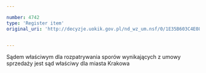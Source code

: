 ```yaml
---

number: 4742
type: 'Register item'
original_uri: 'http://decyzje.uokik.gov.pl/nd_wz_um.nsf/0/1E35B603C4E08ED1C1257B75002849EF?OpenDocument'


---
```


Sądem właściwym dla rozpatrywania sporów wynikających z umowy sprzedaży jest sąd właściwy dla miasta Krakowa
